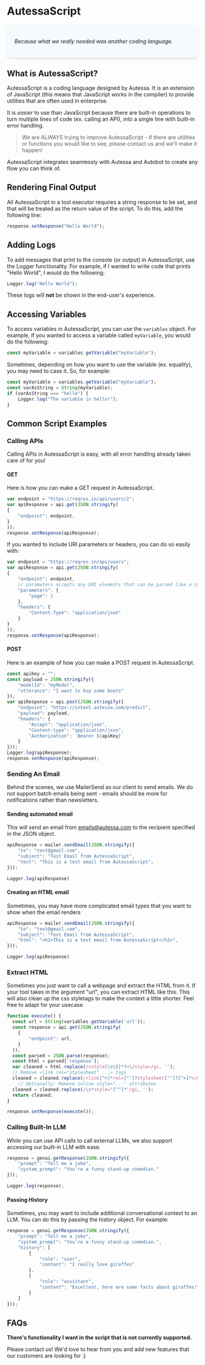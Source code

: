 # AutessaScript

<html>
<style>
    .quote-container {
        background-color: #f4fafe;
        border-radius: 10px;
        box-shadow: 0 4px 6px rgba(0, 0, 0, 0.1);
        margin: 20px auto;
        max-width: 500px;
        padding: 20px;
    }
    .quote {
        font-style: italic;
        margin: 0;
        padding: 0;
    }
</style>
    <div class="quote-container">
        <div class="quote">
            <p>Because what we really needed was another coding language.</p>
        </div>
    </div>
</html>


## What is AutessaScript?
AutessaScript is a coding language designed by Autessa. It is an extension of JavaScript (this means that JavaScript works in the compiler) to provide utilities that are often used in enterprise. 

It is *easier* to use than JavaScript because there are built-in operations to turn multiple lines of code (ex. calling an API), into a single line with built-in error handling. 

> We are ALWAYS trying to improve AutessaScript - if there are utilities or functions you would like to see, please contact us and we'll make it happen!

AutessaScript integrates seamlessly with Autessa and Autobot to create any flow you can think of. 

## Rendering Final Output
All AutessaScript in a tool executor requires a string response to be set, and that will be treated as the return value of the script. To do this, add the following line:
```javascript
response.setResponse("Hello World");
```

## Adding Logs
To add messages that print to the console (or output) in AutessaScript, use the Logger functionality. For example, if I wanted to write code that prints "Hello World", I would do the following:
```javascript
Logger.log("Hello World");
```

These logs will **not** be shown in the end-user's experience.


## Accessing Variables
To access variables in AutessaScript, you can use the `variables` object. For example, if you wanted to access a variable called `myVariable`, you would do the following:
```javascript
const myVariable = variables.getVariable("myVariable");
```

Sometimes, depending on how you want to use the variable (ex. equality), you may need to case it. So, for example:
```javascript
const myVariable = variables.getVariable("myVariable");
const varAsString = String(myVariable);
if (varAsString === "hello") {
    Logger.log("The variable is hello!");
}
```


## Common Script Examples

### Calling APIs
Calling APIs in AutessaScript is easy, with all error handling already taken care of for you!

#### GET
Here is how you can make a GET request in AutessaScript.
```javascript
var endpoint = "https://reqres.in/api/users/2";
var apiResponse = api.get(JSON.stringify(
{
    "endpoint": endpoint,
}
));
response.setResponse(apiResponse);
```

If you wanted to include URI parameters or headers, you can do so easily with:
```javascript
var endpoint = "https://reqres.in/api/users";
var apiResponse = api.get(JSON.stringify(
{
    "endpoint": endpoint,
    // parameters accepts any URI elements that can be parsed like a string
    "parameters": {
        "page": 2
    },
    "headers": {
        "Content-Type": "application/json"
    }
}
));
response.setResponse(apiResponse);
```

#### POST
Here is an example of how you can make a POST request in AutessaScript.
```javascript
const apiKey = "";
const payload = JSON.stringify({
    "modelId": "myModel",
    "utterance": "I want to buy some boots"
});
var apiResponse = api.post(JSON.stringify({
    "endpoint": "https://intent.autessa.com/predict",
    "payload": payload,
    "headers": {
        "Accept": "application/json",
        "Content-type": "application/json",
        "Authorization": `Bearer ${apiKey}`
    }
}));
Logger.log(apiResponse);
response.setResponse(apiResponse);
```

### Sending An Email
Behind the scenes, we use MailerSend as our client to send emails. We do not support batch emails being sent - emails should be more for notifications rather than newsletters.

#### Sending automated email 
This will send an email from emails@autessa.com to the recipient specified in the JSON object.
```javascript
apiResponse = mailer.sendEmail(JSON.stringify({
    "to": "test@gmail.com",
    "subject": "Test Email from AutessaScript",
    "text": "This is a test email from AutessaScript",
}));

Logger.log(apiResponse)
```

#### Creating an HTML email
Sometimes, you may have more complicated email types that you want to show when the email renders
```javascript
apiResponse = mailer.sendEmail(JSON.stringify({
    "to": "test@gmail.com",
    "subject": "Test Email from AutessaScript",
    "html": "<h2>This is a test email from AutessaScript</h2>",
}));

Logger.log(apiResponse)
```

### Extract HTML
Sometimes you just want to call a webpage and extract the HTML from it. If your tool takes in the argument "url", you can extract HTML like this. This will also clean up the css styletags to make the context a little shorter. Feel free to adapt for your usecase.
```javascript
function execute() {
  const url = String(variables.getVariable('url'));
  const response = api.get(JSON.stringify(
    {
        "endpoint": url,
    }
  ));
  const parsed = JSON.parse(response);
  const html = parsed['response'];
  var cleaned = html.replace(/<style[\s\S]*?<\/style>/gi, '');
  // Remove <link rel="stylesheet" ...> tags
  cleaned = cleaned.replace(/<link[^>]*rel=["']?stylesheet["']?[^>]*>/gi, '');
    // Optionally: Remove inline style="..." attributes
  cleaned = cleaned.replace(/\s*style="[^"]*"/gi, '');
  return cleaned;
}

response.setResponse(execute());
```


### Calling Built-In LLM
While you can use API calls to call external LLMs, we also support accessing our built-in LLM with ease.
```javascript
response = genai.getResponse(JSON.stringify({
    "prompt": "Tell me a joke",
    "system_prompt": "You're a funny stand-up comedian."
}));

Logger.log(response);
```

#### Passing History
Sometimes, you may want to include additional conversational context to an LLM. You can do this by passing the history object. For example:
```javascript
response = genai.getResponse(JSON.stringify({
    "prompt": "Tell me a joke",
    "system_prompt": "You're a funny stand-up comedian.",
    "history": [
        {
            "role": "user",
            "content": "I really love giraffes"
        },
        {
            "role": "assistant",
            "content": "Excellent, here are some facts about giraffes!"
        }
    ]
}));
```


## FAQs

**There's functionality I want in the script that is not currently supported.**

Please contact us! We'd love to hear from you and add new features that our customers are looking for :)

